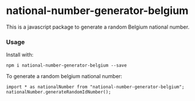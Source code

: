 # national-number-generator-belgium

This is a javascript package to generate a random Belgium national number.

### Usage
Install with:
```
npm i national-number-generator-belgium --save
```

To generate a random belgium national number:
```
import * as nationalNumber from "national-number-generator-belgium";
nationalNumber.generateRandomIdNumber();
```
